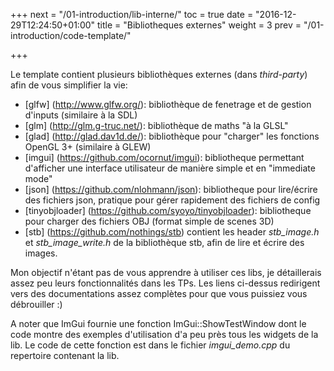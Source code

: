 +++
next = "/01-introduction/lib-interne/"
toc = true
date = "2016-12-29T12:24:50+01:00"
title = "Bibliotheques externes"
weight = 3
prev = "/01-introduction/code-template/"

+++

Le template contient plusieurs bibliothèques externes (dans *third-party*) afin de vous simplifier la vie:

- [glfw] (http://www.glfw.org/): bibliothèque de fenetrage et de gestion d'inputs (similaire à la SDL)
- [glm] (http://glm.g-truc.net/): bibliothèque de maths "à la GLSL"
- [glad] (http://glad.dav1d.de/): bibliothèque pour "charger" les fonctions OpenGL 3+ (similaire à GLEW)
- [imgui] (https://github.com/ocornut/imgui): bibliotheque permettant d'afficher une interface utilisateur de manière simple et en "immediate mode"
- [json] (https://github.com/nlohmann/json): bibliotheque pour lire/écrire des fichiers json, pratique pour gérer rapidement des fichiers de config
- [tinyobjloader] (https://github.com/syoyo/tinyobjloader): bibliotheque pour charger des fichiers OBJ (format simple de scenes 3D)
- [stb] (https://github.com/nothings/stb) contient les header *stb_image.h* et *stb_image_write.h* de la bibliothèque stb, afin de lire et écrire des images.

Mon objectif n'étant pas de vous apprendre à utiliser ces libs, je détaillerais assez peu leurs fonctionnalités dans les TPs. Les liens ci-dessus redirigent vers des documentations assez complètes pour que vous puissiez vous débrouiller :)

A noter que ImGui fournie une fonction ImGui::ShowTestWindow dont le code montre des exemples d'utilisation d'a peu près tous les widgets de la lib. Le code de cette fonction est dans le fichier *imgui_demo.cpp* du repertoire contenant la lib.